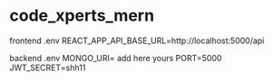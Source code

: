 # code_xperts_mern

frontend
.env
REACT_APP_API_BASE_URL=http://localhost:5000/api


backend
.env
MONGO_URI=  add here yours 
PORT=5000
JWT_SECRET=shh11
